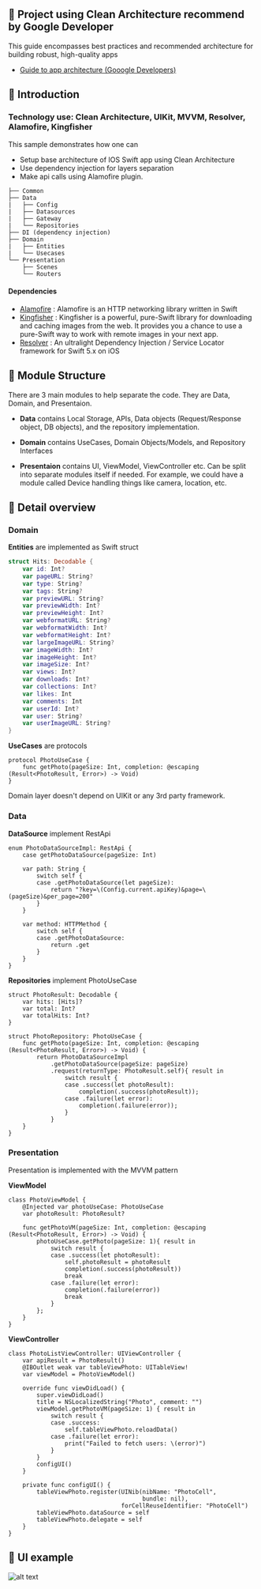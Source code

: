 ## 🚀 Project using Clean Architecture recommend by Google Developer
This guide encompasses best practices and recommended architecture for building robust, high-quality apps
- [Guide to app architecture (Gooogle Developers)](https://developer.android.com/topic/architecture?continue=https%3A%2F%2Fdeveloper.android.com%2Fcourses%2Fpathways%2Fandroid-architecture%3Fhl%3Dvi%23article-https%3A%2F%2Fdeveloper.android.com%2Ftopic%2Farchitecture)
## 🚀 Introduction
### Technology use: Clean Architecture, UIKit, MVVM, Resolver, Alamofire, Kingfisher
This sample demonstrates how one can

- Setup base architecture of IOS Swift app using Clean Architecture
- Use dependency injection for layers separation
- Make api calls using Alamofire plugin.

```
├── Common
├── Data
|   ├── Config
|   ├── Datasources
|   ├── Gateway
|   └── Repositories
├── DI (dependency injection)
├── Domain 
|   ├── Entities
|   └── Usecases
└── Presentation
    ├── Scenes
    └── Routers
```

#### Dependencies
- [Alamofire](https://github.com/Alamofire/Alamofire) : Alamofire is an HTTP networking library written in Swift
- [Kingfisher](https://github.com/onevcat/Kingfisher) : Kingfisher is a powerful, pure-Swift library for downloading and caching images from the web. It provides you a chance to use a pure-Swift way to work with remote images in your next app.
- [Resolver](https://github.com/onevcat/Kingfisher) : An ultralight Dependency Injection / Service Locator framework for Swift 5.x on iOS

## 🚀 Module Structure
There are 3 main modules to help separate the code. They are Data, Domain, and Presentaion.

- **Data** contains Local Storage, APIs, Data objects (Request/Response object, DB objects), and the repository implementation.

- **Domain** contains UseCases, Domain Objects/Models, and Repository Interfaces

- **Presentaion** contains UI, ViewModel, ViewController etc. Can be split into separate modules itself if needed. For example, we could have a module called Device handling things like camera, location, etc.

## 🚀 Detail overview
### Domain
**Entities** are implemented as Swift struct
```swift
struct Hits: Decodable {
    var id: Int?
    var pageURL: String?
    var type: String?
    var tags: String?
    var previewURL: String?
    var previewWidth: Int?
    var previewHeight: Int?
    var webformatURL: String?
    var webformatWidth: Int?
    var webformatHeight: Int?
    var largeImageURL: String?
    var imageWidth: Int?
    var imageHeight: Int?
    var imageSize: Int?
    var views: Int?
    var downloads: Int?
    var collections: Int?
    var likes: Int
    var comments: Int
    var userId: Int?
    var user: String?
    var userImageURL: String?
}
```
**UseCases** are protocols
```
protocol PhotoUseCase {
    func getPhoto(pageSize: Int, completion: @escaping (Result<PhotoResult, Error>) -> Void)
}
```
Domain layer doesn't depend on UIKit or any 3rd party framework.

### Data
**DataSource** implement RestApi
```
enum PhotoDataSourceImpl: RestApi {
    case getPhotoDataSource(pageSize: Int)

    var path: String {
        switch self {
        case .getPhotoDataSource(let pageSize):
            return "?key=\(Config.current.apiKey)&page=\(pageSize)&per_page=200"
        }
    }

    var method: HTTPMethod {
        switch self {
        case .getPhotoDataSource:
            return .get
        }
    }
}
```
**Repositories** implement PhotoUseCase
```
struct PhotoResult: Decodable {
    var hits: [Hits]?
    var total: Int?
    var totalHits: Int?
}

struct PhotoRepository: PhotoUseCase { 
    func getPhoto(pageSize: Int, completion: @escaping (Result<PhotoResult, Error>) -> Void) {
        return PhotoDataSourceImpl
            .getPhotoDataSource(pageSize: pageSize)
            .request(returnType: PhotoResult.self){ result in
                switch result {
                case .success(let photoResult):
                    completion(.success(photoResult));
                case .failure(let error):
                    completion(.failure(error));
                }
            }
    }
}
```

### Presentation
Presentation is implemented with the MVVM pattern

**ViewModel**
```
class PhotoViewModel {
    @Injected var photoUseCase: PhotoUseCase
    var photoResult: PhotoResult?
    
    func getPhotoVM(pageSize: Int, completion: @escaping (Result<PhotoResult, Error>) -> Void) {
        photoUseCase.getPhoto(pageSize: 1){ result in
            switch result {
            case .success(let photoResult):
                self.photoResult = photoResult
                completion(.success(photoResult))
                break
            case .failure(let error):
                completion(.failure(error))
                break
            }
        };
    }
}
```

**ViewController**
```
class PhotoListViewController: UIViewController {
    var apiResult = PhotoResult()
    @IBOutlet weak var tableViewPhoto: UITableView!
    var viewModel = PhotoViewModel()

    override func viewDidLoad() {
        super.viewDidLoad()
        title = NSLocalizedString("Photo", comment: "")
        viewModel.getPhotoVM(pageSize: 1) { result in
            switch result {
            case .success:
                self.tableViewPhoto.reloadData()
            case .failure(let error):
                print("Failed to fetch users: \(error)")
            }
        }
        configUI()
    }
    
    private func configUI() {
        tableViewPhoto.register(UINib(nibName: "PhotoCell",
                                      bundle: nil),
                                forCellReuseIdentifier: "PhotoCell")
        tableViewPhoto.dataSource = self
        tableViewPhoto.delegate = self
    }
}
```
## 🚀 UI example
![alt text](https://github.com/LamNguyen17/ios_swift_clean_architecture/blob/main/Images/Simulator%20Screen%20Shot%20-%20iPhone%2014%20Pro%20-%202024-03-05%20at%2015.39.28.png)
